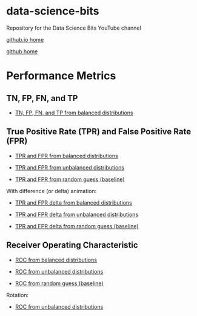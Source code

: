 # data-science-bits
Repository for the Data Science Bits YouTube channel

[github.io home](https://felipepenha.github.io/data-science-bits/)

[github home](https://github.com/felipepenha/data-science-bits)

# Performance Metrics

## TN, FP, FN, and TP

* [TN, FP, FN, and TP from balanced distributions](https://felipepenha.github.io/data-science-bits/performance_metrics/distr_balanced.html)

## True Positive Rate (TPR) and False Positive Rate (FPR)

* [TPR and FPR from balanced distributions](https://felipepenha.github.io/data-science-bits/performance_metrics/TPR_FPR_balanced.html)

* [TPR and FPR from unbalanced distributions](https://felipepenha.github.io/data-science-bits/performance_metrics/TPR_FPR_unbalanced.html)

* [TPR and FPR from random guess (baseline)](https://felipepenha.github.io/data-science-bits/performance_metrics/TPR_FPR_baseline.html)

With difference (or delta) animation:

* [TPR and FPR delta from balanced distributions](https://felipepenha.github.io/data-science-bits/performance_metrics/TPR_FPR_diff_balanced.html)

* [TPR and FPR delta from unbalanced distributions](https://felipepenha.github.io/data-science-bits/performance_metrics/TPR_FPR_diff_unbalanced.html)

* [TPR and FPR delta from random guess (baseline)](https://felipepenha.github.io/data-science-bits/performance_metrics/TPR_FPR_diff_baseline.html)

## Receiver Operating Characteristic

* [ROC from balanced distributions](https://felipepenha.github.io/data-science-bits/performance_metrics/ROC_balanced.html)

* [ROC from unbalanced distributions](https://felipepenha.github.io/data-science-bits/performance_metrics/ROC_unbalanced.html)

* [ROC from random guess (baseline)](https://felipepenha.github.io/data-science-bits/performance_metrics/ROC_baseline.html)


Rotation:

* [ROC from unbalanced distributions](https://felipepenha.github.io/data-science-bits/performance_metrics/ROC_rotation_unbalanced.html)

